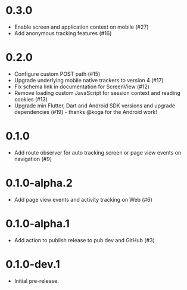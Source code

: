 # 0.3.0
* Enable screen and application context on mobile (#27)  
* Add anonymous tracking features (#16)

# 0.2.0
* Configure custom POST path (#15)  
* Upgrade underlying mobile native trackers to version 4 (#17)  
* Fix schema link in documentation for ScreenView (#12)  
* Remove loading custom JavaScript for session context and reading cookies (#13)  
* Upgrade min Flutter, Dart and Android SDK versions and upgrade dependencies (#19) - thanks @koga for the Android work!  

# 0.1.0

* Add route observer for auto tracking screen or page view events on navigation (#9)

# 0.1.0-alpha.2

* Add page view events and activity tracking on Web (#6)

# 0.1.0-alpha.1

* Add action to publish release to pub.dev and GitHub (#3)

# 0.1.0-dev.1

* Initial pre-release.
